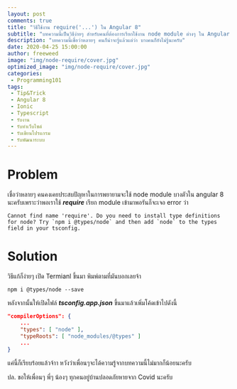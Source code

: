 ```yaml
---
layout: post
comments: true
title: "วิธีใช้งาน require('...') ใน Angular 8"
subtitle: "บทความนี้เป็นวิธีง่ายๆ สำหรับคนที่ต้องการเรียกใช้งาน node module ต่างๆ ใน Angular 8"
description: "บทความนี้เชื่อว่าหลายๆ คนก็น่าจะรู้แล้วแต่ว่า บางคนก็ยังไม่รู้นะครับ"
date: 2020-04-25 15:00:00
author: freeweed
image: "img/node-require/cover.jpg"
optimized_image: "img/node-require/cover.jpg"
categories:
 - Programming101
tags: 
 - Tip&Trick
 - Angular 8
 - Ionic
 - Typescript
 - รับงาน
 - รับทำเว็บไซด์
 - รับเขียนโปรแกรม
 - รับพัฒนาระบบ
---
```


# Problem
เชื่อว่าหลายๆ คนคงเคยประสบปัญหาในการพยายามจะใช้ node module บางตัวใน angular 8 นะครับเพราะว่าพอเราใช้ ***require*** เรียก module เข้ามาพอรันก็จะเจอ error ว่า

```
Cannot find name 'require'. Do you need to install type definitions for node? Try `npm i @types/node` and then add `node` to the types field in your tsconfig.
```

# Solution

วิธีแก้ก็ง่ายๆ เปิด Termianl ขึ้นมา พิมพ์ตามที่มันบอกเลยจ้า

```
npm i @types/node --save
```

หลังจากนั้นให้เปิดไฟล์ ***tsconfig.app.json*** ขึ้นมาแล้วเพิ่มโค้ดเข้าไปดังนี้

```json
"compilerOptions": {
    ...
    "types": [ "node" ],
    "typeRoots": [ "node_modules/@types" ]
    ...
}
```

แค่นี้ก็เรียบร้อยแล้วจ้าา หวังว่าเพื่อนๆจะได้ความรู้จากบทความนี้ไม่มากก็น้อยนะครับ

ปล. ขอให้เพื่อนๆ พี่ๆ น้องๆ ทุกคนอยู่บ้านปลอดภัยหายจาก Covid นะครับ
